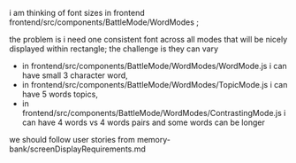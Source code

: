 i am thinking of font sizes in frontend frontend/src/components/BattleMode/WordModes  ;

the problem is i need one consistent font across all modes that will be nicely displayed within rectangle;
the challenge is they can vary
- in frontend/src/components/BattleMode/WordModes/WordMode.js  i can have small 3 character word,
- in  frontend/src/components/BattleMode/WordModes/TopicMode.js i can have 5 words topics, 
- in frontend/src/components/BattleMode/WordModes/ContrastingMode.js i can have 4 words vs 4 words pairs
and some words can be longer

we should follow user stories from  memory-bank/screenDisplayRequirements.md